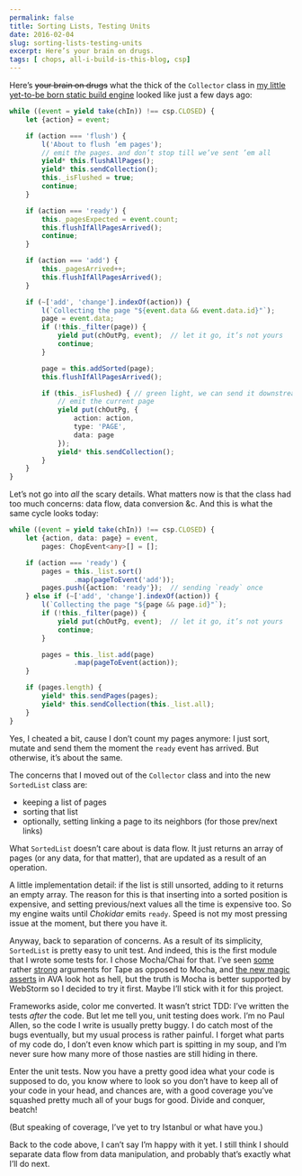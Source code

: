 ```yaml
---
permalink: false
title: Sorting Lists, Testing Units
date: 2016-02-04
slug: sorting-lists-testing-units
excerpt: Here’s your brain on drugs.
tags: [ chops, all-i-build-is-this-blog, csp]
---
```


Here’s ~~your brain on drugs~~ what the thick of the `Collector` class in [my little yet-to-be born static build engine](https://github.com/hoichi/chops) looked like just a few days ago:

```typescript
while ((event = yield take(chIn)) !== csp.CLOSED) {
    let {action} = event;

    if (action === 'flush') {
        l('About to flush ’em pages');
        // emit the pages. and don’t stop till we’ve sent ’em all
        yield* this.flushAllPages();
        yield* this.sendCollection();
        this._isFlushed = true;
        continue;
    }

    if (action === 'ready') {
        this._pagesExpected = event.count;
        this.flushIfAllPagesArrived();
        continue;
    }

    if (action === 'add') {
        this._pagesArrived++;
        this.flushIfAllPagesArrived();
    }

    if (~['add', 'change'].indexOf(action)) {
        l(`Collecting the page "${event.data && event.data.id}"`);
        page = event.data;
        if (!this._filter(page)) {
            yield put(chOutPg, event);  // let it go, it’s not yours
            continue;
        }

        page = this.addSorted(page);
        this.flushIfAllPagesArrived();

        if (this._isFlushed) { // green light, we can send it downstream
            // emit the current page
            yield put(chOutPg, {
                action: action,
                type: 'PAGE',
                data: page
            });
            yield* this.sendCollection();
        }
    }
}
```

Let’s not go into _all_ the scary details. What matters now is that the class had too much concerns: data flow, data conversion &c. And this is what the same cycle looks today:

```typescript
while ((event = yield take(chIn)) !== csp.CLOSED) {
    let {action, data: page} = event,
        pages: ChopEvent<any>[] = [];

    if (action === 'ready') {
        pages = this._list.sort()
                .map(pageToEvent('add'));
        pages.push({action: 'ready'});  // sending `ready` once
    } else if (~['add', 'change'].indexOf(action)) {
        l(`Collecting the page "${page && page.id}"`);
        if (!this._filter(page)) {
            yield put(chOutPg, event);  // let it go, it’s not yours
            continue;
        }

        pages = this._list.add(page)
                .map(pageToEvent(action));
    }

    if (pages.length) {
        yield* this.sendPages(pages);
        yield* this.sendCollection(this._list.all);
    }
}
```

Yes, I cheated a bit, cause I don’t count my pages anymore: I just sort, mutate and send them the moment the `ready` event has arrived. But otherwise, it’s about the same.

The concerns that I moved out of the `Collector` class and into the new `SortedList` class are:

- keeping a list of pages
- sorting that list
- optionally, setting linking a page to its neighbors (for those prev/next links)

What `SortedList` doesn’t care about is data flow. It just returns an array of pages (or any data, for that matter), that are updated as a result of an operation.

A little implementation detail: if the list is still unsorted, adding to it returns an empty array. The reason for this is that inserting into a sorted position is expensive, and setting previous/next values all the time is expensive too. So my engine waits until _Chokidar_ emits `ready`. Speed is not my most pressing issue at the moment, but there you have it.

Anyway, back to separation of concerns. As a result of its simplicity, `SortedList` is pretty easy to unit test. And indeed, this is the first module that I wrote some tests for. I chose Mocha/Chai for that. I’ve seen [some](https://github.com/ChiperSoft/tape-vs-mocha) rather [strong](https://medium.com/javascript-scene/why-i-use-tape-instead-of-mocha-so-should-you-6aa105d8eaf4#.7t1nyzcip) arguments for Tape as opposed to Mocha, and [the new magic asserts](https://github.com/avajs/ava/releases/tag/v0.18.0) in AVA look hot as hell, but the truth is Mocha is better supported by WebStorm so I decided to try it first. Maybe I’ll stick with it for this project.

Frameworks aside, color me converted. It wasn’t strict TDD: I’ve written the tests _after_ the code. But let me tell you, unit testing does work. I’m no Paul Allen, so the code I write is usually pretty buggy. I do catch most of the bugs eventually, but my usual process is rather painful. I forget what parts of my code do, I don’t even know which part is spitting in my soup, and I’m never sure how many more of those nasties are still hiding in there.

Enter the unit tests. Now you have a pretty good idea what your code is supposed to do, you know where to look so you don’t have to keep all of your code in your head, and chances are, with a good coverage you’ve squashed pretty much all of your bugs for good. Divide and conquer, beatch!

(But speaking of coverage, I’ve yet to try Istanbul or what have you.)

Back to the code above, I can’t say I’m happy with it yet. I still think I should separate data flow from data manipulation, and probably that’s exactly what I’ll do next.